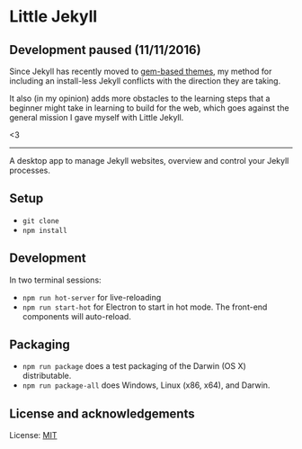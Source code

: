 # Little Jekyll

## **Development paused** (11/11/2016)

Since Jekyll has recently moved to [gem-based themes](http://jekyllrb.com/news/2016/07/26/jekyll-3-2-0-released/), my method for including an install-less Jekyll conflicts with the direction they are taking.

It also (in my opinion) adds more obstacles to the learning steps that a beginner might take in learning to build for the web, which goes against the general mission I gave myself with Little Jekyll.

<3

---

A desktop app to manage Jekyll websites, overview and control your Jekyll processes.

## Setup

- `git clone`
- `npm install`

## Development

In two terminal sessions:

- `npm run hot-server` for live-reloading
- `npm run start-hot` for Electron to start in hot mode. The front-end components will auto-reload.

## Packaging
- `npm run package` does a test packaging of the Darwin (OS X) distributable.
- `npm run package-all` does Windows, Linux (x86, x64), and Darwin.

## License and acknowledgements

License: [MIT](../blob/master/LICENSE)
